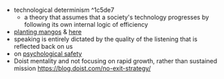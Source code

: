 - technological determinism ^1c5de7
	- a theory that assumes that a society's technology progresses by following its own internal logic of efficiency
- [planting mangos](https://www.naplesgarden.org/kitchen-scrap-gardening-series-planting-a-mango-seed/) & [here](https://www.youtube.com/watch?v=ksI49SofLRk&ab_channel=LearnToGrow)
- speaking is entirely dictated by the quality of the listening that is reflected back on us
- on [psychological safety](https://www.leadingsapiens.com/psychological-safety-vs-high-standards/)
- Doist mentality and not focusing on rapid growth, rather than sustained mission https://blog.doist.com/no-exit-strategy/